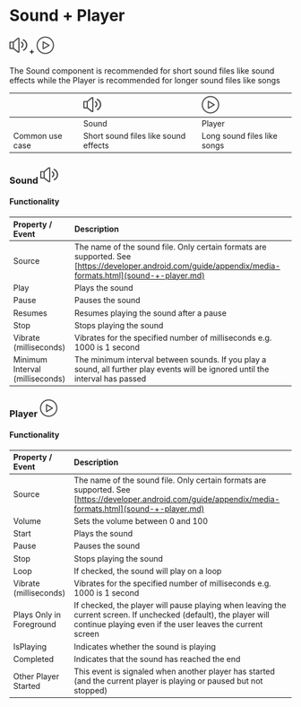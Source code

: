 # Sound + Player

#### ![](../../../../.gitbook/assets/sound-icon.png) + ![](../../../../.gitbook/assets/player-icon.png)

The Sound component is recommended for short sound files like sound effects while the Player is recommended for longer sound files like songs

|  | ![](../../../../.gitbook/assets/sound-icon.png) | ![](../../../../.gitbook/assets/player-icon.png) |
| :--- | :--- | :--- |
|  | Sound | Player |
| Common use case | Short sound files like sound effects | Long sound files like songs |

### Sound ![](../../../../.gitbook/assets/sound-icon.png)

#### Functionality

| Property / Event | Description |
| :--- | :--- |
| Source | The name of the sound file. Only certain formats are supported. See [https://developer.android.com/guide/appendix/media-formats.html](sound-+-player.md) |
| Play | Plays the sound |
| Pause | Pauses the sound |
| Resumes | Resumes playing the sound after a pause |
| Stop | Stops playing the sound |
| Vibrate \(milliseconds\) | Vibrates for the specified number of milliseconds e.g. 1000 is 1 second |
| Minimum Interval \(milliseconds\) | The minimum interval between sounds. If you play a sound, all further play events will be ignored until the interval has passed |

### Player ![](../../../../.gitbook/assets/player-icon.png)

#### Functionality

| Property / Event | Description |
| :--- | :--- |
| Source | The name of the sound file. Only certain formats are supported. See [https://developer.android.com/guide/appendix/media-formats.html](sound-+-player.md) |
| Volume | Sets the volume between 0 and 100 |
| Start | Plays the sound |
| Pause | Pauses the sound |
| Stop | Stops playing the sound |
| Loop | If checked, the sound will play on a loop |
| Vibrate \(milliseconds\) | Vibrates for the specified number of milliseconds e.g. 1000 is 1 second |
| Plays Only in Foreground | If checked, the player will pause playing when leaving the current screen. If unchecked \(default\), the player will continue playing even if the user leaves the current screen |
| IsPlaying | Indicates whether the sound is playing |
| Completed | Indicates that the sound has reached the end |
| Other Player Started | This event is signaled when another player has started \(and the current player is playing or paused but not stopped\) |

